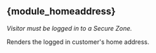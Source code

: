 ## {module_homeaddress}

*Visitor must be logged in to a Secure Zone.* 

Renders the logged in customer's home address.
